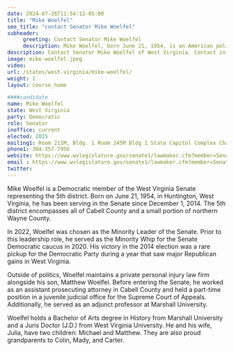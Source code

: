 ```yaml
---
date: 2024-07-26T11:54:12-05:00
title: "Mike Woelfel"
seo_title: "contact Senator Mike Woelfel"
subheader:
     greeting: Contact Senator Mike Woelfel
     description: Mike Woelfel, born June 21, 1954, is an American politician affiliated with the Democratic Party. He serves as a member of the West Virginia State Senate, representing District 5, and assumed office on January 14, 2015.
description: Contact Senator Mike Woelfel of West Virginia. Contact information for Mike Woelfel includes email address, phone number, and mailing address.
image: mike-woelfel.jpeg
video:
url: /states/west-virginia/mike-woelfel/
weight: 1
layout: course_home

####candidate
name: Mike Woelfel
state: West Virginia
party: Democratic
role: Senator
inoffice: current
elected: 2015
mailing1: Room 211M, Bldg. 1 Room 245M Bldg 1 State Capitol Complex Charleston, WV 25305
phone1: 304-357-7956
website: https://www.wvlegislature.gov/senate1/lawmaker.cfm?member=Senator%20Woelfel/
email : https://www.wvlegislature.gov/senate1/lawmaker.cfm?member=Senator%20Woelfel/
twitter:
---
```

Mike Woelfel is a Democratic member of the West Virginia Senate representing the 5th district. Born on June 21, 1954, in Huntington, West Virginia, he has been serving in the Senate since December 1, 2014. The 5th district encompasses all of Cabell County and a small portion of northern Wayne County.

In 2022, Woelfel was chosen as the Minority Leader of the Senate. Prior to this leadership role, he served as the Minority Whip for the Senate Democratic caucus in 2020. His victory in the 2014 election was a rare pickup for the Democratic Party during a year that saw major Republican gains in West Virginia.

Outside of politics, Woelfel maintains a private personal injury law firm alongside his son, Matthew Woelfel. Before entering the Senate, he worked as an assistant prosecuting attorney in Cabell County and held a part-time position in a juvenile judicial office for the Supreme Court of Appeals. Additionally, he served as an adjunct professor at Marshall University.

Woelfel holds a Bachelor of Arts degree in History from Marshall University and a Juris Doctor (J.D.) from West Virginia University. He and his wife, Julia, have two children: Michael and Matthew. They are also proud grandparents to Colin, Mady, and Carter.
